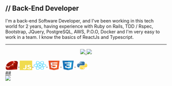 ## // Back-End Developer

<p> I'm a back-end Software Developer, and I've been working in this tech world for 2 years, having experience with Ruby on Rails, TDD / Rspec, Bootstrap, JQuery, PostgreSQL, AWS, P.O.O, Docker and I'm very easy to work in a team. I know the basics of ReactJs and Typescript.  </p>
<hr>
<div align="center">
  <a href="https://github.com/luisfelipedev27">
  <img height="180em" src="https://github-readme-stats.vercel.app/api?username=luisfelipedev27&show_icons=true&theme=dark&include_all_commits=true&count_private=true"/>
  <img height="180em" src="https://github-readme-stats.vercel.app/api/top-langs/?username=luisfelipedev27&layout=compact&langs_count=7&theme=dark"/>
</div>
<div style="display: inline_block"><br>
    <img align="center" alt="Luis-Rb" height="30" width="40" src="https://raw.githubusercontent.com/devicons/devicon/master/icons/ruby/ruby-original.svg">
  <img align="center" alt="Luis-Js" height="30" width="40" src="https://raw.githubusercontent.com/devicons/devicon/master/icons/javascript/javascript-plain.svg">
  <img align="center" alt="Luis-React" height="30" width="40" src="https://raw.githubusercontent.com/devicons/devicon/master/icons/react/react-original.svg">
  <img align="center" alt="Luis-HTML" height="30" width="40" src="https://raw.githubusercontent.com/devicons/devicon/master/icons/html5/html5-original.svg">
  <img align="center" alt="Luis-CSS" height="30" width="40" src="https://raw.githubusercontent.com/devicons/devicon/master/icons/css3/css3-original.svg">
  <img align="center" alt="Luis-Python" height="30" width="40" src="https://raw.githubusercontent.com/devicons/devicon/master/icons/python/python-original.svg">

</div>
  ##
<div> 
  <a href="https://www.linkedin.com/in/luis-felipe-a99904209" target="_blank"><img src="https://img.shields.io/badge/-LinkedIn-%230077B5?style=for-the-badge&logo=linkedin&logoColor=white" target="_blank"></a> 
</div>
